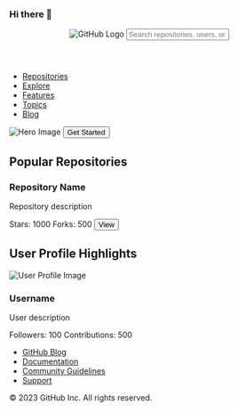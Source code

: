 ### Hi there 👋

<!--
**abd-jalel/abd-jalel** is a ✨ _special_ ✨ repository because its `README.md` (this file) appears on your GitHub profile.

Here are some ideas to get you started:

- 🔭 I’m currently working on ...
- 🌱 I’m currently learning ...
- 👯 I’m looking to collaborate on ...
- 🤔 I’m looking for help with ...
- 💬 Ask me about ...
- 📫 How to reach me: ...
- 😄 Pronouns: ...
- ⚡ Fun fact: ...
-->
<!DOCTYPE html>
<html lang="en">
<head>
  <meta charset="UTF-8">
  <meta name="viewport" content="width=device-width, initial-scale=1.0">
  <title>GitHub Home</title>
  <link rel="stylesheet" href="styles.css"> <!-- Link to your custom CSS file -->
</head>
<body>
  <header>
    <!-- GitHub logo and search bar -->
    <img src="github-logo.png" alt="GitHub Logo">
    <input type="text" placeholder="Search repositories, users, or topics">
  </header>

  <nav>
    <!-- Navigation menu -->
    <ul>
      <li><a href="#">Repositories</a></li>
      <li><a href="#">Explore</a></li>
      <li><a href="#">Features</a></li>
      <li><a href="#">Topics</a></li>
      <li><a href="#">Blog</a></li>
    </ul>
  </nav>

  <section id="hero">
    <!-- Hero section with a banner image and CTA button -->
    <img src="hero-image.png" alt="Hero Image">
    <button>Get Started</button>
  </section>

  <section id="repository-showcase">
    <!-- Repository showcase section -->
    <h2>Popular Repositories</h2>
    <div class="repository-card">
      <h3>Repository Name</h3>
      <p>Repository description</p>
      <span>Stars: 1000</span>
      <span>Forks: 500</span>
      <button>View</button>
    </div>
    <!-- Add more repository cards here -->
  </section>

  <section id="user-profile-highlights">
    <!-- User profile highlights section -->
    <h2>User Profile Highlights</h2>
    <div class="user-card">
      <img src="user-profile-image.png" alt="User Profile Image">
      <h3>Username</h3>
      <p>User description</p>
      <span>Followers: 100</span>
      <span>Contributions: 500</span>
      <!-- Add more user cards here -->
    </div>
  </section>

  <footer>
    <!-- Footer section -->
    <ul>
      <li><a href="#">GitHub Blog</a></li>
      <li><a href="#">Documentation</a></li>
      <li><a href="#">Community Guidelines</a></li>
      <li><a href="#">Support</a></li>
    </ul>
    <p>&copy; 2023 GitHub Inc. All rights reserved.</p>
  </footer>
</body>
</html>



